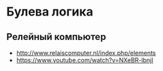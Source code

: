 Булева логика
===

Релейный компьютер
---
- http://www.relaiscomputer.nl/index.php/elements 
- https://www.youtube.com/watch?v=NXeBR-lbnjI 
